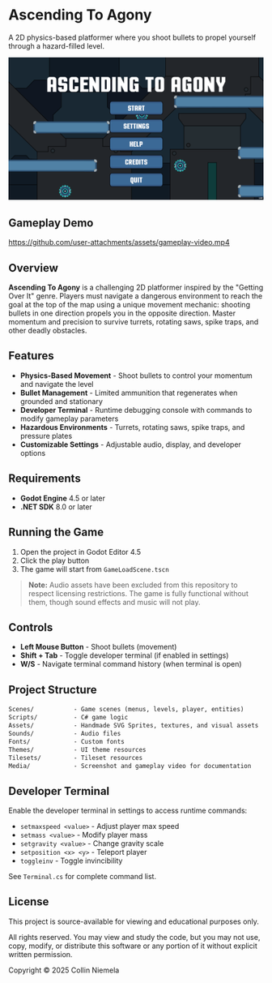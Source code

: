 # Ascending To Agony

A 2D physics-based platformer where you shoot bullets to propel yourself through a hazard-filled level.

![Main Menu](Media/MainMenuScreenshot.png)

## Gameplay Demo

https://github.com/user-attachments/assets/gameplay-video.mp4

## Overview

**Ascending To Agony** is a challenging 2D platformer inspired by the "Getting Over It" genre. Players must navigate a dangerous environment to reach the goal at the top of the map using a unique movement mechanic: shooting bullets in one direction propels you in the opposite direction. Master momentum and precision to survive turrets, rotating saws, spike traps, and other deadly obstacles.

## Features

- **Physics-Based Movement** - Shoot bullets to control your momentum and navigate the level
- **Bullet Management** - Limited ammunition that regenerates when grounded and stationary
- **Developer Terminal** - Runtime debugging console with commands to modify gameplay parameters
- **Hazardous Environments** - Turrets, rotating saws, spike traps, and pressure plates
- **Customizable Settings** - Adjustable audio, display, and developer options

## Requirements

- **Godot Engine** 4.5 or later
- **.NET SDK** 8.0 or later

## Running the Game

1. Open the project in Godot Editor 4.5
2. Click the play button
3. The game will start from `GameLoadScene.tscn`

> **Note:** Audio assets have been excluded from this repository to respect licensing restrictions. The game is fully functional without them, though sound effects and music will not play.

## Controls

- **Left Mouse Button** - Shoot bullets (movement)
- **Shift + Tab** - Toggle developer terminal (if enabled in settings)
- **W/S** - Navigate terminal command history (when terminal is open)

## Project Structure

```
Scenes/           - Game scenes (menus, levels, player, entities)
Scripts/          - C# game logic
Assets/           - Handmade SVG Sprites, textures, and visual assets
Sounds/           - Audio files
Fonts/            - Custom fonts
Themes/           - UI theme resources
Tilesets/         - Tileset resources
Media/            - Screenshot and gameplay video for documentation
```

## Developer Terminal

Enable the developer terminal in settings to access runtime commands:

- `setmaxspeed <value>` - Adjust player max speed
- `setmass <value>` - Modify player mass
- `setgravity <value>` - Change gravity scale
- `setposition <x> <y>` - Teleport player
- `toggleinv` - Toggle invincibility

See `Terminal.cs` for complete command list.

## License

This project is source-available for viewing and educational purposes only.

All rights reserved. You may view and study the code, but you may not use, copy, modify, or distribute this software or any portion of it without explicit written permission.

Copyright © 2025 Collin Niemela
